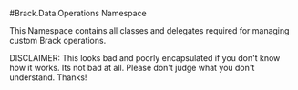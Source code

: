 ﻿#Brack.Data.Operations Namespace

This Namespace contains all classes and delegates required for managing custom Brack operations.

DISCLAIMER: This looks bad and poorly encapsulated if you don't know how it works. Its not bad at all. Please don't judge what you don't understand. Thanks!
